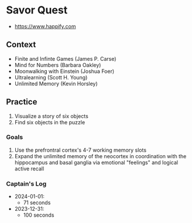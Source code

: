 # Savor Quest
* https://www.happify.com

## Context

* Finite and Infinte Games (James P. Carse)
* Mind for Numbers (Barbara Oakley)
* Moonwalking with Einstein (Joshua Foer)
* Ultralearning (Scott H. Young)
* Unlimited Memory (Kevin Horsley)

## Practice

1. Visualize a story of six objects
2. Find six objects in the puzzle

### Goals

1. Use the prefrontral cortex's 4-7 working memory slots
2. Expand the unlimited memory of the neocortex in coordination with the hippocampus and basal ganglia via emotional "feelings" and logical active recall

### Captain's Log

* 2024-01-01:
  * 71 seconds
* 2023-12-31:
  * 100 seconds
